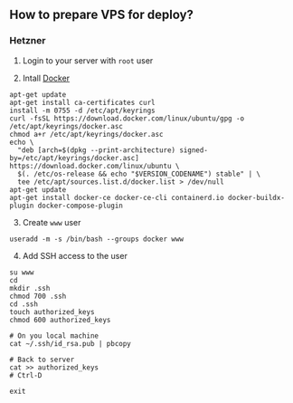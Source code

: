 ## How to prepare VPS for deploy?

### Hetzner

1. Login to your server with `root` user

2. Intall [Docker](https://docs.docker.com/engine/install/ubuntu/#install-using-the-repository)

```
apt-get update
apt-get install ca-certificates curl
install -m 0755 -d /etc/apt/keyrings
curl -fsSL https://download.docker.com/linux/ubuntu/gpg -o /etc/apt/keyrings/docker.asc
chmod a+r /etc/apt/keyrings/docker.asc
echo \
  "deb [arch=$(dpkg --print-architecture) signed-by=/etc/apt/keyrings/docker.asc] https://download.docker.com/linux/ubuntu \
  $(. /etc/os-release && echo "$VERSION_CODENAME") stable" | \
  tee /etc/apt/sources.list.d/docker.list > /dev/null
apt-get update
apt-get install docker-ce docker-ce-cli containerd.io docker-buildx-plugin docker-compose-plugin
```

3. Create `www` user

`useradd -m -s /bin/bash --groups docker www`

4. Add SSH access to the user

```
su www
cd
mkdir .ssh
chmod 700 .ssh
cd .ssh
touch authorized_keys
chmod 600 authorized_keys

# On you local machine
cat ~/.ssh/id_rsa.pub | pbcopy

# Back to server
cat >> authorized_keys
# Ctrl-D

exit
```
